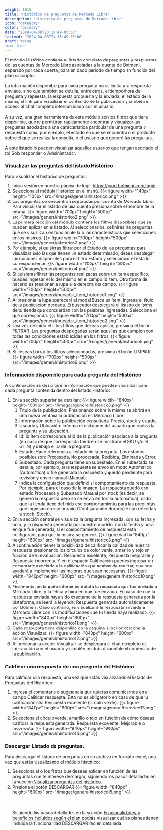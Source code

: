 ```yaml
---
weight: 1015
title: "Histórico de preguntas de Mercado Libre"
description: "Histórico de preguntas de Mercado Libre"
icon: "category"
color: "primary"
date: "2024-04-08T23:13:49-05:00"
lastmod: "2024-04-08T23:13:49-05:00"
draft: false
toc: true
---
```

El módulo Histórico contiene el listado completo de preguntas y respuestas de las cuentas de Mercado Libre asociadas a la cuenta de Botmeni, separado por cada cuenta, para un dado periodo de tiempo en función del plan suscripto.<br></br>
La información disponible para cada pregunta no se limita a la respuesta enviada, sino que también se detalla, entre otros, el tiempo/hora de pregunta y repuesta, la respuesta propuesta y la enviada, el estado de la misma, el link para visualizar el contenido de la publicación y también el acceso al chat completo intercambiado con el usuario.<br></br>
A su vez, una gran herramienta de este módulo son los filtros que tiene disponible, que te permitirán rápidamente encontrar y visualizar las preguntas asociadas a una característica particular de una pregunta o respuesta como, por ejemplo, el estado en que se encuentra o el producto sobre el que se realiza la consulta, o el usuario que generó las preguntas.<br></br>
A este listado lo pueden visualizar aquellos usuarios que tengan asociado el rol Solo responder o Administrador.

### Visualizar las preguntas del listado Histórico

Para visualizar el histórico de preguntas:
1. Inicia sesión en nuestra página de login <https://prod.botmeni.com/login>.
2. Selecciona el módulo Histórico en el menú.
{{< figure width="140px" height="100px" src="/images/general/historico.png" >}}
3. Las preguntas se encuentran separadas por cuenta de Mercado Libre. Para visualizar el listado de una cuenta presiona sobre el nombre de la misma.
{{< figure width="700px" height="500px" src="/images/general/historico2.png" >}}
4. La primera sección del módulo contiene los filtros disponibles que se pueden aplicar en el listado. Al seleccionarlos, definirás las preguntas que se visualizan en función de la o las características que selecciones en los mismos. 
{{< figure width="700px" height="500px" src="/images/general/historico3.png" >}}
5. Por ejemplo, si quisieras filtrar por el Estado de las preguntas para visualizar sólo las que tienen un estado determinado, debes desplegar las opciones disponibles para el filtro Estado y seleccionar el estado correspondiente.
{{< figure width="700px" height="500px" src="/images/general/historico4.png" >}}
6. Si quisieras filtrar las preguntas realizadas sobre un ítem específico, puedes ingresar el Id del mismo en el campo Id ítem. Otra forma de hacerlo es presionar la lupa a la derecha del campo.
{{< figure width="700px" height="500px" src="/images/general/bucador_item_historico1.png" >}}
7. Al presionar la lupa aparecerá el modal Busca un ítem. Ingresa el título de la publicación deseada. El buscador desplegará el listado de ítems de tu tienda que concuerdan con las palabras ingresadas. Selecciona el que corresponda.
{{< figure width="700px" height="500px" src="/images/general/bucador_item_historico2.png" >}}
8. Una vez definido el o los filtros que deseas aplicar, presiona el botón FILTRAR. Las preguntas desplegadas serán aquellas que cumplen con todas las condiciones establecidas en los filtros.
{{< figure width="700px" height="500px" src="/images/general/historico5.png" >}}
9. Si deseas borrar los filtros seleccionados, presiona el botón LIMPIAR.
{{< figure width="700px" height="500px" src="/images/general/historico6.png" >}}

### Información disponible para cada pregunta del Histórico

A continuación se describirá la información que puedes visualizar para cada pregunta contenida dentro del listado Histórico.
1. En la sección superior se detallan:
{{< figure width="840px" height="600px" src="/images/general/historico8.png" >}}
    1. Título de la publicación. Presionando sobre la misma se abrirá en una nueva ventana la publicación en Mercado Libre.
    2. Información sobre la publicación consultada: Precio, stock y estado.
    3. Usuario y Ubicación: informa el nickname del usuario que realiza la pregunta y su ubicación.
    4. Id: id ítem corresponde al id de la publicación asociada a la pregunta (en caso de que corresponda también se mostrará el SKU y/o el GTIN) y debajo el ID de la pregunta.
    5. Estado: Hace referencia al estado de la pregunta. Los estados posibles son: Procesada, No procesada, Recibida, Eliminada y Error.
    6. Subestado: Cada pregunta tiene un subestado. En el subestado se detalla, por ejemplo, si la respuesta se envió en modo Automático (Automática) o fue generada la respuesta y quedó pendiente para revisión y envío manual (Manual).
    7. Indica la configuración que definió el comportamiento de respuesta. Por ejemplo, para el caso de la imagen, La respuesta quedó con estado Procesada y Subestado Manual por stock (es decir, se generó la respuesta pero no se envió en forma automática), dado que la tienda tiene definido ese comportamiento para las preguntas que ingresan en ese horario (Configuración Horario) y son referidas a stock (Stock)..
2. En la sección central se visualiza la pregunta ingresada, con su fecha y hora, y la respuesta generada por nuestro modelo, con la fecha y hora en que fue generada, si el comportamiento de respuesta está configurado para que la misma se genere.
{{< figure width="840px" height="600px" src="/images/general/historico9.png" >}}
3.  A continuación tienes la posibilidad de calificar la calidad de nuestra respuesta presionando los círculos de color verde, amarillo y rojo en función de tu evaluación: Respuesta excelente, Respuesta mejorable y Respuesta incorrecta. Y en el espacio Calificación puedes ingresar un comentario asociado a la calificación que acabas de realizar, que nos ayudará a implementar las mejoras que sean necesarias.
{{< figure width="840px" height="600px" src="/images/general/historico10.png" >}}
4. Finalmente, en la parte inferior se detalla la respuesta que fue enviada a Mercado Libre, y la fehca y hora en que fue enviada. En caso de que la respuesta enviada haya sido exactamente la respuesta generada por la plataforma, se leerá la leyenda: Respuesta generada automáticamente por Botmeni. Caso contrario, se visualizará la respuesta enviada a Mercado Libre con las modificaciones que tu tienda haya realizado.
{{< figure width="840px" height="600px" src="/images/general/historico11.png" >}}
5. Cada respuesta tiene disponible en la esquina superior derecha la acción Visualizar.
{{< figure width="840px" height="600px" src="/images/general/historico12.png" >}}
6. Al presionar la acción Visualizar se desplegará el chat completo de interacción con el usuario y también tendrás disponible el contenido de la publicación.

### Calificar una respuesta de una pregunta del Histórico.

Para calificar una respuesta, una vez que estás visualizando el listado de Preguntas del Histórico:
1. Ingresa el comentario o sugerencia que quieras comunicarnos en el campo Calificar respuesta. Esto no es obligatorio en caso de que tu calificación sea Respuesta excelente (círculo verde).
{{< figure width="840px" height="600px" src="/images/general/historico13.png" >}}
2. Selecciona el círculo verde, amarillo o rojo en función de cómo deseas calificar la respuesta generada: Respuesta excelente, Mejorable o Incorrecta.
{{< figure width="840px" height="600px" src="/images/general/historico14.png" >}}

### Descargar Listado de preguntas.

Para descargar el listado de preguntas en un archivo en formato excel, una vez que estás visualizando el módulo histórico:
1. Selecciona el o los filtros que deseas aplicar en función de las preguntas que te interese descargar, siguiendo los pasos detallados en la sección [Visualizar preguntas del histórico](../Historico/historico.md). 
2. Presiona el botón DESCARGAR
{{< figure width="840px" height="600px" src="/images/general/historico15.png" >}}<br></br>
<br></br>
Siguiendo los pasos detallados en la sección [Funcionalidades y beneficios incluidos según el plan](../../Suscripcíon_y_Pagos/Tu_Suscripcion/Conocer_beneficios_planes.md) podrás visualizar cuáles planes tienen incluida la funcionalidad DESCARGAR recién detallada.